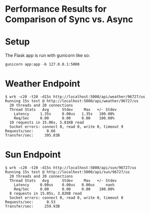 Performance Results for Comparison of Sync vs. Async
====================================================

# Setup

The Flask app is run with gunicorn like so:
```
gunicorn app:app -b 127.0.0.1:5000
```

# Weather Endpoint
```
$ wrk -c20 -t20 -d15s http://localhost:5000/api/weather/96727/us
Running 15s test @ http://localhost:5000/api/weather/96727/us
  20 threads and 20 connections
  Thread Stats   Avg      Stdev     Max   +/- Stdev
    Latency     1.35s     0.00us   1.35s   100.00%
    Req/Sec     0.00      0.00     0.00    100.00%
  10 requests in 15.06s, 5.81KB read
  Socket errors: connect 0, read 0, write 0, timeout 9
Requests/sec:      0.66
Transfer/sec:     395.03B
```

# Sun Endpoint
```
$ wrk -c20 -t20 -d15s http://localhost:5000/api/sun/96727/us
Running 15s test @ http://localhost:5000/api/sun/96727/us
  20 threads and 20 connections
  Thread Stats   Avg      Stdev     Max   +/- Stdev
    Latency     0.00us    0.00us   0.00us     nan%
    Req/Sec     0.00      0.00     0.00    100.00%
  8 requests in 15.05s, 3.82KB read
  Socket errors: connect 0, read 0, write 0, timeout 8
Requests/sec:      0.53
Transfer/sec:     259.93B
```